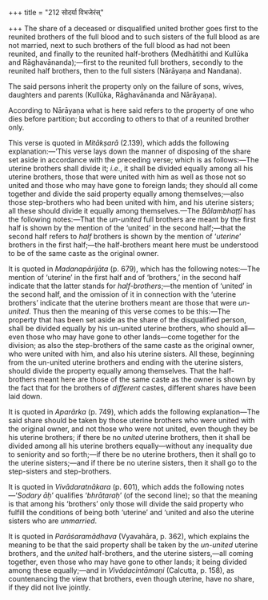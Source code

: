 +++
title = "212 सोदर्या विभजेरंस्"

+++
The share of a deceased or disqualified united brother goes first to the
reunited brothers of the full blood and to such sisters of the full
blood as are not married, next to such brothers of the full blood as had
not been reunited, and finally to the reunited half-brothers (Medhātithi
and Kullūka and Rāghavānanda);—first to the reunited full brothers,
secondly to the reunited half brothers, then to the full sisters
(Nārāyaṇa and Nandana).

The said persons inherit the property only on the failure of sons,
wives, daughters and parents (Kullūka, Rāghavānanda and Nārāyaṇa).

According to Nārāyaṇa what is here said refers to the property of one
who dies before partition; but according to others to that of a reunited
brother only.

This verse is quoted in *Mitākṣarā* (2.139), which adds the following
explanation:—‘This verse lays down the manner of disposing of the share
set aside in accordance with the preceding verse; which is as
follows:—The uterine brothers shall divide it; *i.e*., it shall be
divided equally among all his uterine brothers, those that were united
with him as well as those not so united and those who may have gone to
foreign lands; they should all come together and divide the said
property equally among themselves;—also those step-brothers who had been
united with him, and his uterine sisters; all these should divide it
equally among themselves.—The *Bālambhaṭṭī* has the following
notes:—That the *un-united* full brothers are meant by the first half is
shown by the mention of the ‘united’ in the second half;—that the second
half refers to *half* brothers is shown by the mention of ‘*uterine*’
brothers in the first half;—the half-brothers meant here must be
understood to be of the same caste as the original owner.

It is quoted in *Madanapārijāta* (p. 679), which has the following
notes:—The mention of ‘uterine’ in the first half and of ‘brothers,’ in
the second half indicate that the latter stands for *half-brothers*;—the
mention of ‘united’ in the second half, and the omission of it in
connection with the ‘uterine brothers’ indicate that the uterine
brothers meant are those that were *un-united*. Thus then the meaning of
this verse comes to be this:—The property that has been set aside as the
share of the disqualified person, shall be divided equally by his
un-united uterine brothers, who should all—even those who may have gone
to other lands—come together for the division; as also the step-brothers
of the same caste as the original owner, who were united with him, and
also his uterine sisters. All these, beginning from the un-united
uterine brothers and ending with the uterine sisters, should divide the
property equally among themselves. That the half-brothers meant here are
those of the same caste as the owner is shown by the fact that for the
brothers of *different* castes, different shares have been laid down.

It is quoted in *Aparārka* (p. 749), which adds the following
explanation—The said share should be taken by those uterine brothers who
were united with the original owner, and not those who were not united,
even though they be his uterine brothers; if there be no *united*
uterine brothers, then it shall be divided among all his uterine
brothers equally—without any inequality due to seniority and so
forth;—if there be no uterine brothers, then it shall go to the uterine
sisters;—and if there be no uterine sisters, then it shall go to the
step-sisters and step-brothers.

It is quoted in *Vivādaratnākara* (p. 601), which adds the following
notes—‘*Sodary* *āḥ*’ qualifies ‘*bhrātaraḥ*’ (of the second line); so
that the meaning is that among his ‘brothers’ only those will divide the
said property who fulfill the conditions of being both ‘uterine’ and
‘united and also the uterine sisters who are *unmarried*.

It is quoted in *Parāśaramādhava* (Vyavahāra, p. 362), which explains
the meaning to be that the said property shall be taken by the
*un-united* uterine brothers, and the *united* half-brothers, and the
uterine sisters,—all coming together, even those who may have gone to
other lands; it being divided among these equally;—and in
*Vivādacintāmaṇi* (Calcutta, p. 158), as countenancing the view that
brothers, even though uterine, have no share, if they did not live
jointly.


